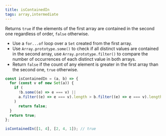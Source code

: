 ```yaml
---
title: isContainedIn
tags: array,intermediate
---
```


Returns `true` if the elements of the first array are contained in the second one regardless of order, `false` otherwise.

- Use a `for...of` loop over a `Set` created from the first array.
- Use `Array.prototype.some()` to check if all distinct values are contained in the second array, use `Array.prototype.filter()` to compare the number of occurrences of each distinct value in both arrays.
- Return `false` if the count of any element is greater in the first array than the second one, `true` otherwise.

```js
const isContainedIn = (a, b) => {
  for (const v of new Set(a)) {
    if (
      !b.some((e) => e === v) ||
      a.filter((e) => e === v).length > b.filter((e) => e === v).length
    )
      return false;
  }
  return true;
};
```

```js
isContainedIn([1, 4], [2, 4, 1]); // true
```
